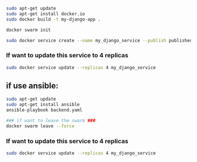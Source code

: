 ```bash
sudo apt-get update
sudo apt-get install docker.io
sudo docker build -t my-django-app .
```

```bash
docker swarm init
```

```bash
sudo docker service create --name my_django_service --publish published=8000,target=8000 --replicas 2 my-django-app
```
### If want to update this service to 4 replicas ###
```bash
sudo docker service update --replicas 4 my_django_service
```

## if use ansible: ##

```bash
sudo apt-get update
sudo apt-get install ansible
ansible-playbook backend.yaml
```

```bash
### if want to leave the swarm ###
docker swarm leave --force
```


### If want to update this service to 4 replicas ###
```bash
sudo docker service update --replicas 4 my_django_service
```
